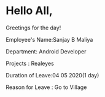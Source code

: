 # Hello All,

Greetings for the day!

Employee's Name:Sanjay B Maliya

Department: Android Developer

Projects : Realeyes

Duration of Leave:04 05 2020(1 day)

Reason for Leave : Go to Village
